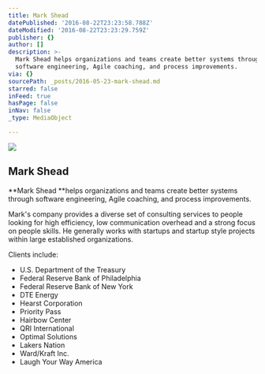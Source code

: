 ```yaml
---
title: Mark Shead
datePublished: '2016-08-22T23:23:58.788Z'
dateModified: '2016-08-22T23:23:29.759Z'
publisher: {}
author: []
description: >-
  Mark Shead helps organizations and teams create better systems through
  software engineering, Agile coaching, and process improvements.
via: {}
sourcePath: _posts/2016-05-23-mark-shead.md
starred: false
inFeed: true
hasPage: false
inNav: false
_type: MediaObject

---
```

<article style=""><img src="https://the-grid-user-content.s3-us-west-2.amazonaws.com/6a5ee49d-4d7e-4703-9318-41ee941d7f93.jpg" /><h1>Mark Shead</h1></article>

**Mark Shead **helps organizations and teams create better systems through software engineering, Agile coaching, and process improvements.

Mark's company provides a diverse set of consulting services to people looking for high efficiency, low communication overhead and a strong focus on people skills. He generally works with startups and startup style projects within large established organizations.

Clients include:

* U.S. Department of the Treasury
* Federal Reserve Bank of Philadelphia
* Federal Reserve Bank of New York
* DTE Energy
* Hearst Corporation
* Priority Pass
* Hairbow Center
* QRI International
* Optimal Solutions
* Lakers Nation
* Ward/Kraft Inc.
* Laugh Your Way America